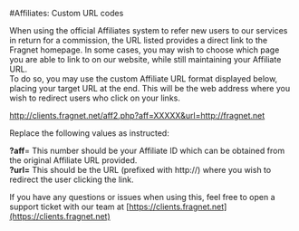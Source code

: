 #Affiliates: Custom URL codes

When using the official Affiliates system to refer new users to our services in return for a commission, the URL listed provides a direct link to the Fragnet homepage. In some cases, you may wish to choose which page you are able to link to on our website, while still maintaining your Affiliate URL.  
To do so, you may use the custom Affiliate URL format displayed below, placing your target URL at the end. This will be the web address where you wish to redirect users who click on your links.

http://clients.fragnet.net/aff2.php?aff=XXXXX&url=http://fragnet.net

Replace the following values as instructed:  
  
**?aff**\= This number should be your Affiliate ID which can be obtained from the original Affiliate URL provided.  
**?url=** This should be the URL (prefixed with http://) where you wish to redirect the user clicking the link.

  
If you have any questions or issues when using this, feel free to open a support ticket with our team at [https://clients.fragnet.net](https://clients.fragnet.net)